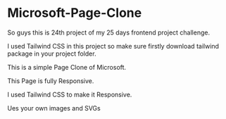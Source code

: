 # Microsoft-Page-Clone

So guys this is 24th project of my 25 days frontend project challenge.

I used Tailwind CSS in this project so make sure firstly download tailwind package in your project folder.

This is a simple Page Clone of Microsoft.

This Page is fully Responsive.

I used Tailwind CSS to make it Responsive.

Ues your own images and SVGs
